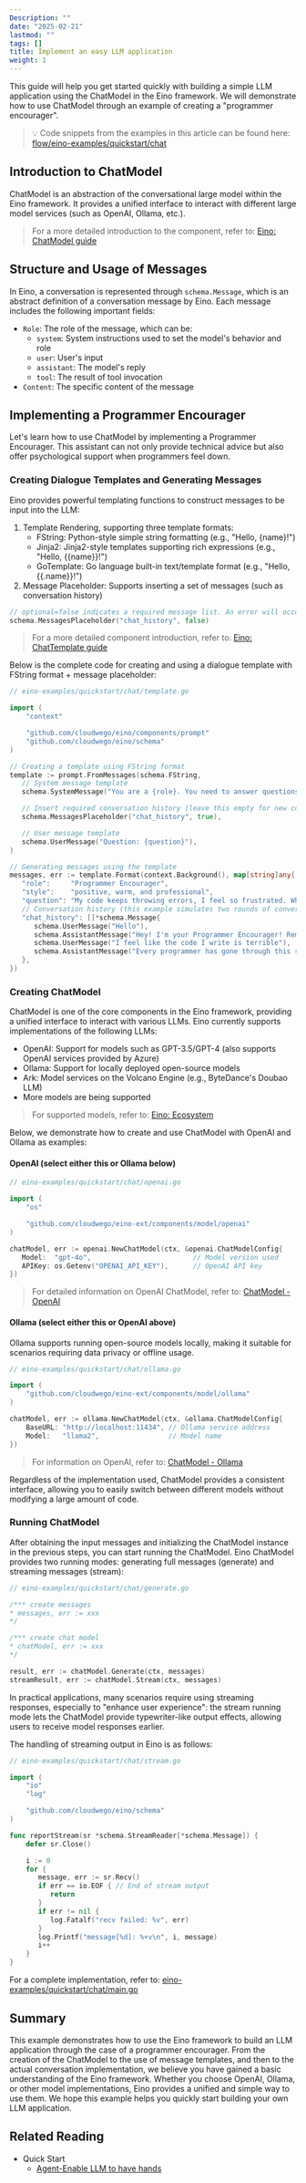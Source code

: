 ```yaml
---
Description: ""
date: "2025-02-21"
lastmod: ""
tags: []
title: Implement an easy LLM application
weight: 1
---
```


This guide will help you get started quickly with building a simple LLM application using the ChatModel in the Eino framework. We will demonstrate how to use ChatModel through an example of creating a "programmer encourager".

> 💡
> Code snippets from the examples in this article can be found here: [flow/eino-examples/quickstart/chat](https://github.com/cloudwego/eino-examples/blob/main/quickstart/chat)

## **Introduction to ChatModel**

ChatModel is an abstraction of the conversational large model within the Eino framework. It provides a unified interface to interact with different large model services (such as OpenAI, Ollama, etc.).

> For a more detailed introduction to the component, refer to: [Eino: ChatModel guide](/docs/eino/core_modules/components/chat_model_guide)

## **Structure and Usage of Messages**

In Eino, a conversation is represented through `schema.Message`, which is an abstract definition of a conversation message by Eino. Each message includes the following important fields:

- `Role`: The role of the message, which can be:
  - `system`: System instructions used to set the model's behavior and role
  - `user`: User's input
  - `assistant`: The model's reply
  - `tool`: The result of tool invocation
- `Content`: The specific content of the message

## **Implementing a Programmer Encourager**

Let's learn how to use ChatModel by implementing a Programmer Encourager. This assistant can not only provide technical advice but also offer psychological support when programmers feel down.

### **Creating Dialogue Templates and Generating Messages**

Eino provides powerful templating functions to construct messages to be input into the LLM:

1. Template Rendering, supporting three template formats:
   - FString: Python-style simple string formatting (e.g., "Hello, {name}!")
   - Jinja2: Jinja2-style templates supporting rich expressions (e.g., "Hello, {{name}}!")
   - GoTemplate: Go language built-in text/template format (e.g., "Hello, {{.name}}!")
2. Message Placeholder: Supports inserting a set of messages (such as conversation history)

```go
// optional=false indicates a required message list. An error will occur if the corresponding variable is not found in the template input
schema.MessagesPlaceholder("chat_history", false)
```

> For a more detailed component introduction, refer to: [Eino: ChatTemplate guide](/docs/eino/core_modules/components/chat_template_guide)

Below is the complete code for creating and using a dialogue template with FString format + message placeholder:

```go
// eino-examples/quickstart/chat/template.go

import (
    "context"

    "github.com/cloudwego/eino/components/prompt"
    "github.com/cloudwego/eino/schema"
)

// Creating a template using FString format
template := prompt.FromMessages(schema.FString,
   // System message template
   schema.SystemMessage("You are a {role}. You need to answer questions in a {style} manner. Your goal is to help programmers maintain a positive and optimistic attitude, providing technical advice while also caring about their mental health."),

   // Insert required conversation history (leave this empty for new conversations)
   schema.MessagesPlaceholder("chat_history", true),

   // User message template
   schema.UserMessage("Question: {question}"),
)

// Generating messages using the template
messages, err := template.Format(context.Background(), map[string]any{
   "role":     "Programmer Encourager",
   "style":    "positive, warm, and professional",
   "question": "My code keeps throwing errors, I feel so frustrated. What should I do?",
   // Conversation history (this example simulates two rounds of conversation history)
   "chat_history": []*schema.Message{
      schema.UserMessage("Hello"),
      schema.AssistantMessage("Hey! I'm your Programmer Encourager! Remember, every great programmer grows through debugging. How can I assist you today?", nil),
      schema.UserMessage("I feel like the code I write is terrible"),
      schema.AssistantMessage("Every programmer has gone through this stage! The important thing is that you are constantly learning and improving. Let's take a look at the code together; I'm sure that through refactoring and optimization, it will get better. Remember, Rome wasn't built in a day, and code quality is improved through continuous refinement.", nil),
   },
})
```

### Creating ChatModel

ChatModel is one of the core components in the Eino framework, providing a unified interface to interact with various LLMs. Eino currently supports implementations of the following LLMs:

- OpenAI: Support for models such as GPT-3.5/GPT-4 (also supports OpenAI services provided by Azure)
- Ollama: Support for locally deployed open-source models
- Ark: Model services on the Volcano Engine (e.g., ByteDance's Doubao LLM)
- More models are being supported

> For supported models, refer to: [Eino: Ecosystem](/docs/eino/ecosystem)

Below, we demonstrate how to create and use ChatModel with OpenAI and Ollama as examples:

#### **OpenAI (select either this or Ollama below)**

```go
// eino-examples/quickstart/chat/openai.go

import (
    "os"

    "github.com/cloudwego/eino-ext/components/model/openai"
)

chatModel, err := openai.NewChatModel(ctx, &openai.ChatModelConfig{
   Model:  "gpt-4o",                         // Model version used
   APIKey: os.Getenv("OPENAI_API_KEY"),      // OpenAI API key
})
```

> For detailed information on OpenAI ChatModel, refer to: [ChatModel - OpenAI](/docs/eino/ecosystem_integration/chat_model/chat_model_openai)

#### **Ollama (select either this or OpenAI above)**

Ollama supports running open-source models locally, making it suitable for scenarios requiring data privacy or offline usage.

```go
// eino-examples/quickstart/chat/ollama.go

import (
    "github.com/cloudwego/eino-ext/components/model/ollama"
)

chatModel, err := ollama.NewChatModel(ctx, &ollama.ChatModelConfig{
    BaseURL: "http://localhost:11434", // Ollama service address
    Model:   "llama2",                 // Model name
})
```

> For information on OpenAI, refer to: [ChatModel - Ollama](/docs/eino/ecosystem_integration/chat_model/chat_model_ollama)

Regardless of the implementation used, ChatModel provides a consistent interface, allowing you to easily switch between different models without modifying a large amount of code.

### **Running ChatModel**

After obtaining the input messages and initializing the ChatModel instance in the previous steps, you can start running the ChatModel. Eino ChatModel provides two running modes: generating full messages (generate) and streaming messages (stream):

```go
// eino-examples/quickstart/chat/generate.go

/*** create messages
* messages, err := xxx
*/

/*** create chat model
* chatModel, err := xxx
*/ 

result, err := chatModel.Generate(ctx, messages)
streamResult, err := chatModel.Stream(ctx, messages)
```

In practical applications, many scenarios require using streaming responses, especially to "enhance user experience": the stream running mode lets the ChatModel provide typewriter-like output effects, allowing users to receive model responses earlier.

The handling of streaming output in Eino is as follows:

```go
// eino-examples/quickstart/chat/stream.go

import (
    "io"
    "log"

    "github.com/cloudwego/eino/schema"
)

func reportStream(sr *schema.StreamReader[*schema.Message]) {
    defer sr.Close()

    i := 0
    for {
       message, err := sr.Recv()
       if err == io.EOF { // End of stream output
          return
       }
       if err != nil {
          log.Fatalf("recv failed: %v", err)
       }
       log.Printf("message[%d]: %+v\n", i, message)
       i++
    }
}
```

For a complete implementation, refer to: [eino-examples/quickstart/chat/main.go](https://github.com/cloudwego/eino-examples/blob/main/quickstart/chat/main.go)

## **Summary**

This example demonstrates how to use the Eino framework to build an LLM application through the case of a programmer encourager. From the creation of the ChatModel to the use of message templates, and then to the actual conversation implementation, we believe you have gained a basic understanding of the Eino framework. Whether you choose OpenAI, Ollama, or other model implementations, Eino provides a unified and simple way to use them. We hope this example helps you quickly start building your own LLM application.

## **Related Reading**

- Quick Start
  - [Agent-Enable LLM to have hands](/docs/eino/quick_start/agent_llm_with_tools)
